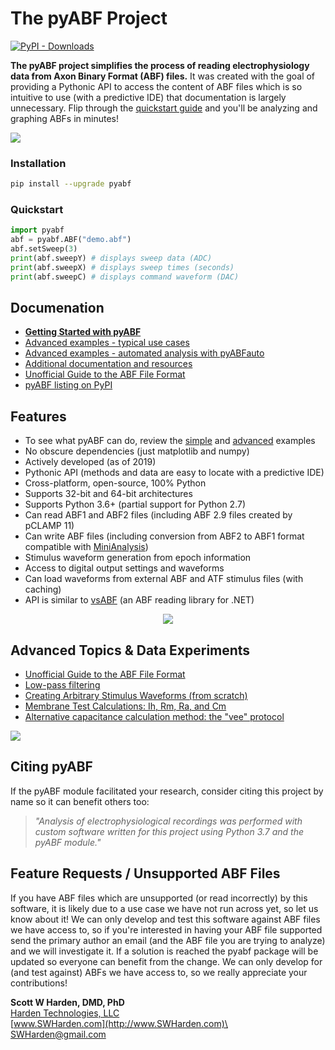 # The pyABF Project

[![PyPI - Downloads](https://img.shields.io/pypi/dm/pyabf?label=Pip%20Installs&logo=python&logoColor=white)](https://pypi.org/project/pyabf/)

**The pyABF project simplifies the process of reading electrophysiology data from Axon Binary Format (ABF) files.** It was created with the goal of providing a Pythonic API to access the content of ABF files which is so intuitive to use (with a predictive IDE) that documentation is largely unnecessary. Flip through the [quickstart guide](https://github.com/swharden/pyABF/tree/master/docs/getting-started) and you'll be analyzing and graphing ABFs in minutes!

![](/docs/graphics/2017-11-06-aps.png)

### Installation
```bash
pip install --upgrade pyabf
```

### Quickstart
```python
import pyabf
abf = pyabf.ABF("demo.abf")
abf.setSweep(3)
print(abf.sweepY) # displays sweep data (ADC)
print(abf.sweepX) # displays sweep times (seconds)
print(abf.sweepC) # displays command waveform (DAC)
```

## Documenation
* **[Getting Started with pyABF](/docs/getting-started)**
* [Advanced examples - typical use cases](/docs/getting-started/advanced.md)
* [Advanced examples - automated analysis with pyABFauto](https://github.com/swharden/pyABFauto)
* [Additional documentation and resources](/docs/)
* [Unofficial Guide to the ABF File Format](/docs/advanced/abf-file-format/)
* [pyABF listing on PyPI](https://pypi.org/project/pyabf/)

## Features
* To see what pyABF can do, review the [simple](/docs/getting-started) and [advanced](/docs/getting-started/advanced.md) examples
* No obscure dependencies (just matplotlib and numpy)
* Actively developed (as of 2019)
* Pythonic API (methods and data are easy to locate with a predictive IDE)
* Cross-platform, open-source, 100% Python
* Supports 32-bit and 64-bit architectures
* Supports Python 3.6+ (partial support for Python 2.7)
* Can read ABF1 and ABF2 files (including ABF 2.9 files created by pCLAMP 11)
* Can write ABF files (including conversion from ABF2 to ABF1 format compatible with [MiniAnalysis](http://www.synaptosoft.com/MiniAnalysis/))
* Stimulus waveform generation from epoch information
* Access to digital output settings and waveforms
* Can load waveforms from external ABF and ATF stimulus files (with caching)
* API is similar to [vsABF](https://github.com/swharden/vsABF) (an ABF reading library for .NET)

<p align="center">
  <img src="https://github.com/swharden/pyABF/blob/master/docs/getting-started/source/advanced_08b_using_plot_module.jpg">
</p>

## Advanced Topics & Data Experiments
* [Unofficial Guide to the ABF File Format](/docs/advanced/abf-file-format/readme.md)
* [Low-pass filtering](/dev/python/2019-06-07%20auto%20detect%20lowpass%20filter.md)
* [Creating Arbitrary Stimulus Waveforms (from scratch)](/docs/advanced/creating-waveforms/readme.md)
* [Membrane Test Calculations: Ih, Rm, Ra, and Cm](/docs/advanced/v1%20cookbook/memtest-simulation.ipynb)
* [Alternative capacitance calculation method: the "vee" protocol](/docs/advanced/v1%20cookbook/memtest-alt.ipynb)

![](/docs/graphics/2017-11-18-multichannel.png)

## Citing pyABF
If the pyABF module facilitated your research, consider citing this project by name so it can benefit others too:

> _"Analysis of electrophysiological recordings was performed with custom software written for this project using Python 3.7 and the pyABF module."_

## Feature Requests / Unsupported ABF Files
If you have ABF files which are unsupported (or read incorrectly) by this software, it is likely due to a use case we have not run across yet, so let us know about it! We can only develop and test this software against ABF files we have access to, so if you're interested in having your ABF file supported send the primary author an email (and the ABF file you are trying to analyze) and we will investigate it. If a solution is reached the pyabf package will be updated so everyone can benefit from the change. We can only develop for (and test against) ABFs we have access to, so we really appreciate your contributions!

**Scott W Harden, DMD, PhD**\
[Harden Technologies, LLC](http://tech.SWHarden.com)\
[www.SWHarden.com](http://www.SWHarden.com)\
[SWHarden@gmail.com](mailto:swharden@gmail.com)
